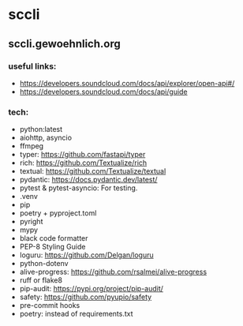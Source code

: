# sccli

## sccli.gewoehnlich.org

### useful links:
  - https://developers.soundcloud.com/docs/api/explorer/open-api#/
  - https://developers.soundcloud.com/docs/api/guide

### tech:
- python:latest
- aiohttp, asyncio
- ffmpeg
- typer: https://github.com/fastapi/typer
- rich: https://github.com/Textualize/rich
- textual: https://github.com/Textualize/textual
- pydantic: https://docs.pydantic.dev/latest/
- pytest & pytest-asyncio: For testing.
- .venv
- pip
- poetry + pyproject.toml
- pyright 
- mypy
- black code formatter
- PEP-8 Styling Guide
- loguru: https://github.com/Delgan/loguru
- python-dotenv
- alive-progress: https://github.com/rsalmei/alive-progress
- ruff or flake8
- pip-audit: https://pypi.org/project/pip-audit/
- safety: https://github.com/pyupio/safety
- pre-commit hooks
- poetry: instead of requirements.txt
